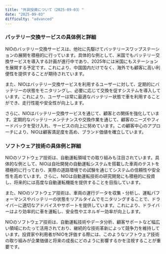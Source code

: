 ```yaml
---
title: "外貨投資について（2025-09-03）"
date: "2025-09-03"
difficulty: "advanced"
---
```


### バッテリー交換サービスの具体例と詳細

NIOのバッテリー交換サービスは、他社に先駆けてバッテリースワップステーションの展開を積極的に行っています。具体的な例として、米国でもバッテリー交換サービスを導入する計画が進行中であり、2025年には米国にもステーションを展開する予定です。これにより、中国国内だけでなく、海外でも顧客に高い利便性を提供することが期待されています。

また、NIOはバッテリー交換サービスを利用するユーザーに対して、定期的にバッテリーの状態をモニタリングし、必要に応じて交換を促すシステムを導入しています。これにより、ユーザーは常に最適なバッテリー状態で車を利用することができ、走行性能や安全性が向上します。

さらに、NIOはバッテリー交換サービスを通じて、顧客との関係を強化しています。定期的なバッテリーメンテナンスや交換作業を通じて、顧客のニーズやフィードバックを受け入れ、サービスの向上に努めています。この顧客中心のアプローチにより、NIOは顧客満足度を高め、ブランド価値を確立しています。

### ソフトウェア技術の具体例と詳細

NIOのソフトウェア技術は、自動運転領域での取り組みも注目されています。具体的な例として、NIOは自社開発の自動運転システムを搭載した車両のテストを積極的に行っており、実際の道路環境での試験を通じてシステムの信頼性や安全性を高めています。さらに、NIOは自動運転技術の研究開発にも積極的に投資し、将来的には高度な自動運転機能を提供することを目指しています。

また、NIOのソフトウェア技術は、車両の運行データを収集・分析し、運転パフォーマンスやバッテリーの状態をリアルタイムでモニタリングすることで、ドライバーに適切なアドバイスやサポートを提供しています。これにより、ドライバーはより効率的に車を運転し、安全性やエネルギー効率が向上します。

NIOのソフトウェア技術は、自動運転技術やデータ分析、顧客サポートなど幅広い領域にわたって活用されており、継続的な技術革新によって競争力を維持しています。投資家や利用者がNIOを評価する際には、このようなソフトウェア技術の取り組みが企業価値と将来の成長にどのように影響するかを注視することが重要です。
